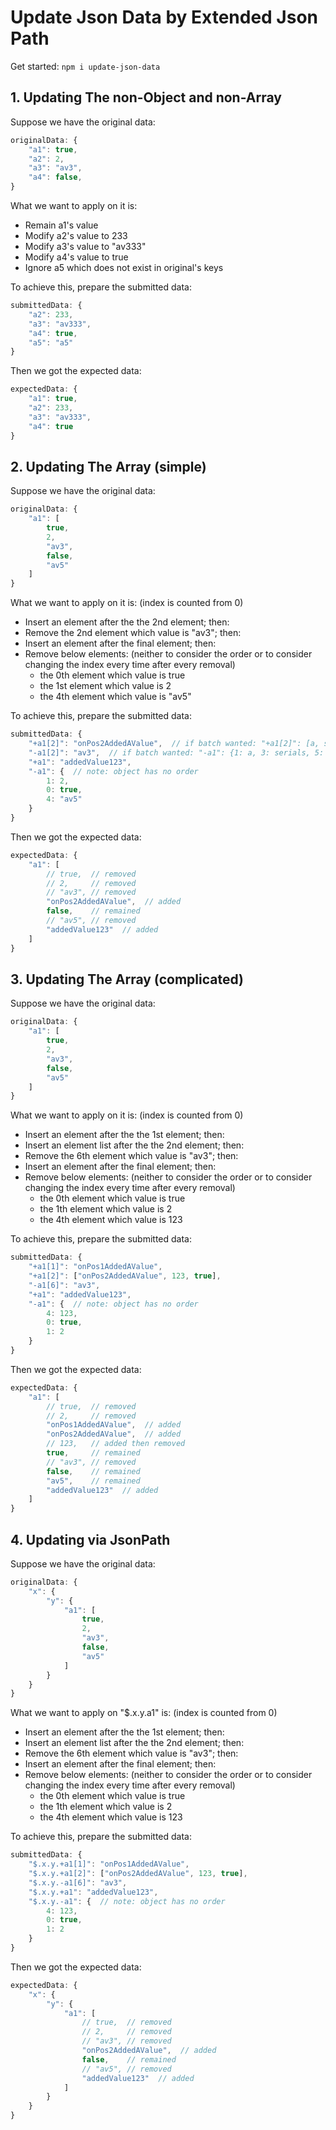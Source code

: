 
# Update Json Data by Extended Json Path

Get started: `npm i update-json-data`

## 1. Updating The non-Object and non-Array

Suppose we have the original data:

```js
originalData: {
    "a1": true,
    "a2": 2,
    "a3": "av3",
    "a4": false,
}
```

What we want to apply on it is:

- Remain a1's value
- Modify a2's value to 233
- Modify a3's value to "av333"
- Modify a4's value to true
- Ignore a5 which does not exist in original's keys

To achieve this, prepare the submitted data:

```js
submittedData: {
    "a2": 233,
    "a3": "av333",
    "a4": true,
    "a5": "a5"
}
```

Then we got the expected data:

```js
expectedData: {
    "a1": true,
    "a2": 233,
    "a3": "av333",
    "a4": true
}
```

## 2. Updating The Array (simple)

Suppose we have the original data:

```js
originalData: {
    "a1": [
        true,
        2,
        "av3",
        false,
        "av5"
    ]
}
```

What we want to apply on it is: (index is counted from 0)

- Insert an element after the the 2nd element; then:
- Remove the 2nd element which value is "av3"; then:
- Insert an element after the final element; then:
- Remove below elements: (neither to consider the order or to consider changing the index every time after every removal)
    - the 0th element which value is true
    - the 1st element which value is 2
    - the 4th element which value is "av5"

To achieve this, prepare the submitted data:

```js
submittedData: {
    "+a1[2]": "onPos2AddedAValue",  // if batch wanted: "+a1[2]": [a, serials, of, values]
    "-a1[2]": "av3",  // if batch wanted: "-a1": {1: a, 3: serials, 5: of, 8: values}
    "+a1": "addedValue123",
    "-a1": {  // note: object has no order
        1: 2,
        0: true,
        4: "av5"
    }
}
```

Then we got the expected data:

```js
expectedData: {
    "a1": [
        // true,  // removed
        // 2,     // removed
        // "av3", // removed
        "onPos2AddedAValue",  // added
        false,    // remained
        // "av5", // removed
        "addedValue123"  // added
    ]
}
```

## 3. Updating The Array (complicated)

Suppose we have the original data:

```js
originalData: {
    "a1": [
        true,
        2,
        "av3",
        false,
        "av5"
    ]
}
```

What we want to apply on it is: (index is counted from 0)

- Insert an element after the the 1st element; then:
- Insert an element list after the the 2nd element; then:
- Remove the 6th element which value is "av3"; then:
- Insert an element after the final element; then:
- Remove below elements: (neither to consider the order or to consider changing the index every time after every removal)
    - the 0th element which value is true
    - the 1th element which value is 2
    - the 4th element which value is 123

To achieve this, prepare the submitted data:

```js
submittedData: {
    "+a1[1]": "onPos1AddedAValue",
    "+a1[2]": ["onPos2AddedAValue", 123, true],
    "-a1[6]": "av3",
    "+a1": "addedValue123",
    "-a1": {  // note: object has no order
        4: 123,
        0: true,
        1: 2
    }
}
```

Then we got the expected data:

```js
expectedData: {
    "a1": [
        // true,  // removed
        // 2,     // removed
        "onPos1AddedAValue",  // added
        "onPos2AddedAValue",  // added
        // 123,   // added then removed
        true,     // remained
        // "av3", // removed
        false,    // remained
        "av5",    // remained
        "addedValue123"  // added
    ]
}
```

## 4. Updating via JsonPath

Suppose we have the original data:

```js
originalData: {
    "x": {
        "y": {
            "a1": [
                true,
                2,
                "av3",
                false,
                "av5"
            ]
        }
    }
}
```

What we want to apply on "$.x.y.a1" is: (index is counted from 0)

- Insert an element after the the 1st element; then:
- Insert an element list after the the 2nd element; then:
- Remove the 6th element which value is "av3"; then:
- Insert an element after the final element; then:
- Remove below elements: (neither to consider the order or to consider changing the index every time after every removal)
    - the 0th element which value is true
    - the 1th element which value is 2
    - the 4th element which value is 123

To achieve this, prepare the submitted data:

```js
submittedData: {
    "$.x.y.+a1[1]": "onPos1AddedAValue",
    "$.x.y.+a1[2]": ["onPos2AddedAValue", 123, true],
    "$.x.y.-a1[6]": "av3",
    "$.x.y.+a1": "addedValue123",
    "$.x.y.-a1": {  // note: object has no order
        4: 123,
        0: true,
        1: 2
    }
}
```

Then we got the expected data:

```js
expectedData: {
    "x": {
        "y": {
            "a1": [
                // true,  // removed
                // 2,     // removed
                // "av3", // removed
                "onPos2AddedAValue",  // added
                false,    // remained
                // "av5", // removed
                "addedValue123"  // added
            ]
        }
    }
}
```
